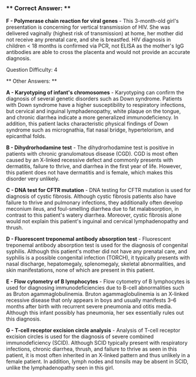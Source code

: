 ### ** Correct Answer: **

**F - Polymerase chain reaction for viral genes** - This 3-month-old girl's presentation is concerning for vertical transmission of HIV. She was delivered vaginally (highest risk of transmission) at home, her mother did not receive any prenatal care, and she is breastfed. HIV diagnosis in children < 18 months is confirmed via PCR, not ELISA as the mother's IgG antibodies are able to cross the placenta and would not provide an accurate diagnosis.

Question Difficulty: 4

** Other Answers: **

**A - Karyotyping of infant's chromosomes** - Karyotyping can confirm the diagnosis of several genetic disorders such as Down syndrome. Patients with Down syndrome have a higher susceptibility to respiratory infections, but cervical and inguinal lymphadenopathy, white plaque on the tongue, and chronic diarrhea indicate a more generalized immunodeficiency. In addition, this patient lacks characteristic physical findings of Down syndrome such as micrognathia, flat nasal bridge, hypertelorism, and epicanthal folds.

**B - Dihydrorhodamine test** - The dihydrorhodamine test is positive in patients with chronic granulomatous disease (CGD). CGD is most often caused by an X-linked recessive defect and commonly presents with dermatitis, failure to thrive, and diarrhea in the first year of life. However, this patient does not have dermatitis and is female, which makes this disorder very unlikely.

**C - DNA test for CFTR mutation** - DNA testing for CFTR mutation is used for diagnosis of cystic fibrosis. Although cystic fibrosis patients also have failure to thrive and pulmonary infections, they additionally often develop meconium ileus, and foul-smelling diarrhea due to fat malabsorption, in contrast to this patient's watery diarrhea. Moreover, cystic fibrosis alone would not explain this patient's inguinal and cervical lymphadenopathy and thrush.

**D - Fluorescent treponemal antibody absorption test** - Fluorescent treponemal antibody absorption test is used for the diagnosis of congenital syphilis. Although this patient's mother did not have any prenatal care, and syphilis is a possible congenital infection (TORCH), it typically presents with nasal discharge, hepatomegaly, splenomegaly, skeletal abnormalities, and skin manifestations, none of which are present in this patient.

**E - Flow cytometry of B lymphocytes** - Flow cytometry of B lymphocytes is used for diagnosing immunodeficiencies due to B-cell abnormalities such as Bruton agammaglobulinemia. Bruton agammaglobulinemia is an X-linked recessive disease that only appears in boys and usually manifests 3–6 months after birth with recurrent severe pneumonia and otitis media. Although this infant possibly has pneumonia, her sex essentially rules out this diagnosis.

**G - T-cell receptor excision circle analysis** - Analysis of T-cell receptor excision circles is used for the diagnosis of severe combined immunodeficiency (SCID). Although SCID typically present with respiratory infections, chronic diarrhea, thrush, and failure to thrive as seen in this patient, it is most often inherited in an X-linked pattern and thus unlikely in a female patient. In addition, lymph nodes and tonsils may be absent in SCID, unlike the lymphadenopathy seen in this girl.

